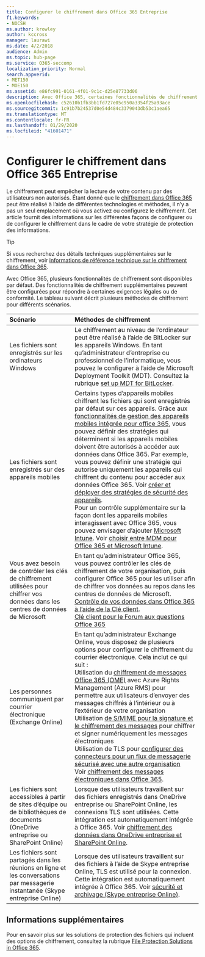 ```yaml
---
title: Configurer le chiffrement dans Office 365 Entreprise
f1.keywords:
- NOCSH
ms.author: krowley
author: kccross
manager: laurawi
ms.date: 4/2/2018
audience: Admin
ms.topic: hub-page
ms.service: O365-seccomp
localization_priority: Normal
search.appverid:
- MET150
- MOE150
ms.assetid: e86fc991-0161-4f01-9c1c-d25e87733d06
description: Avec Office 365, certaines fonctionnalités de chiffrement sont activées par défaut ; d’autres fonctionnalités peuvent être configurées pour répondre à certaines exigences légales ou de conformité.
ms.openlocfilehash: c52610b1fb3bb1fd727e05c950a3354f25a93ace
ms.sourcegitcommit: 1c91b7b24537d0e54d484c3379043db53c1aea65
ms.translationtype: MT
ms.contentlocale: fr-FR
ms.lasthandoff: 01/29/2020
ms.locfileid: "41601471"
---
```

# <a name="set-up-encryption-in-office-365-enterprise"></a>Configurer le chiffrement dans Office 365 Entreprise

Le chiffrement peut empêcher la lecture de votre contenu par des utilisateurs non autorisés. Étant donné que le [chiffrement dans Office 365](encryption.md) peut être réalisé à l’aide de différentes technologies et méthodes, il n’y a pas un seul emplacement où vous activez ou configurez le chiffrement. Cet article fournit des informations sur les différentes façons de configurer ou de configurer le chiffrement dans le cadre de votre stratégie de protection des informations.
  
> [!TIP]
> Si vous recherchez des détails techniques supplémentaires sur le chiffrement, voir [informations de référence technique sur le chiffrement dans Office 365](technical-reference-details-about-encryption.md).
  
Avec Office 365, plusieurs fonctionnalités de chiffrement sont disponibles par défaut. Des fonctionnalités de chiffrement supplémentaires peuvent être configurées pour répondre à certaines exigences légales ou de conformité. Le tableau suivant décrit plusieurs méthodes de chiffrement pour différents scénarios.
  
|**Scénario**|**Méthodes de chiffrement**|
|:-----|:-----|
|Les fichiers sont enregistrés sur les ordinateurs Windows  <br/> |Le chiffrement au niveau de l’ordinateur peut être réalisé à l’aide de BitLocker sur les appareils Windows. En tant qu’administrateur d’entreprise ou professionnel de l’informatique, vous pouvez le configurer à l’aide de Microsoft Deployment Toolkit (MDT). Consultez la rubrique [set up MDT for BitLocker](https://go.microsoft.com/fwlink/?linkid=849282).  <br/> |
|Les fichiers sont enregistrés sur des appareils mobiles  <br/> |Certains types d’appareils mobiles chiffrent les fichiers qui sont enregistrés par défaut sur ces appareils. Grâce aux [fonctionnalités de gestion des appareils mobiles intégrée pour office 365](https://support.office.com/article/a1da44e5-7475-4992-be91-9ccec25905b0), vous pouvez définir des stratégies qui déterminent si les appareils mobiles doivent être autorisés à accéder aux données dans Office 365. Par exemple, vous pouvez définir une stratégie qui autorise uniquement les appareils qui chiffrent du contenu pour accéder aux données Office 365. Voir [créer et déployer des stratégies de sécurité des appareils](https://support.office.com/article/d310f556-8bfb-497b-9bd7-fe3c36ea2fd6).  <br/> Pour un contrôle supplémentaire sur la façon dont les appareils mobiles interagissent avec Office 365, vous pouvez envisager d’ajouter [Microsoft Intune](https://aka.ms/qzln04). Voir [choisir entre MDM pour Office 365 et Microsoft Intune](https://support.office.com/article/c93d9ab9-efb2-4349-9b93-30c30562ee22).  <br/> |
|Vous avez besoin de contrôler les clés de chiffrement utilisées pour chiffrer vos données dans les centres de données de Microsoft  <br/> | En tant qu’administrateur Office 365, vous pouvez contrôler les clés de chiffrement de votre organisation, puis configurer Office 365 pour les utiliser afin de chiffrer vos données au repos dans les centres de données de Microsoft.  <br/> [Contrôle de vos données dans Office 365 à l’aide de la Clé client](controlling-your-data-using-customer-key.md). <br/> [Clé client pour le Forum aux questions Office 365](service-encryption-with-customer-key-faq.md) <br/> |
|Les personnes communiquent par courrier électronique (Exchange Online)  <br/> | En tant qu’administrateur Exchange Online, vous disposez de plusieurs options pour configurer le chiffrement du courrier électronique. Cela inclut ce qui suit :  <br/>  Utilisation du [chiffrement de messages Office 365 (OME)](set-up-new-message-encryption-capabilities.md) avec Azure Rights Management (Azure RMS) pour permettre aux utilisateurs d’envoyer des messages chiffrés à l’intérieur ou à l’extérieur de votre organisation  <br/>  Utilisation [de S/MIME pour la signature et le chiffrement des messages](https://aka.ms/c6dozg) pour chiffrer et signer numériquement les messages électroniques  <br/>  Utilisation de TLS pour [configurer des connecteurs pour un flux de messagerie sécurisé avec une autre organisation](https://aka.ms/hs809p) <br/>  Voir [chiffrement des messages électroniques dans Office 365](https://aka.ms/hic3f7).  <br/> |
|Les fichiers sont accessibles à partir de sites d’équipe ou de bibliothèques de documents (OneDrive entreprise ou SharePoint Online)  <br/> |Lorsque des utilisateurs travaillent sur des fichiers enregistrés dans OneDrive entreprise ou SharePoint Online, les connexions TLS sont utilisées. Cette intégration est automatiquement intégrée à Office 365. Voir [chiffrement des données dans OneDrive entreprise et SharePoint Online](https://go.microsoft.com/fwlink/?linkid=526379).  <br/> |
|Les fichiers sont partagés dans les réunions en ligne et les conversations par messagerie instantanée (Skype entreprise Online)  <br/> |Lorsque des utilisateurs travaillent sur des fichiers à l’aide de Skype entreprise Online, TLS est utilisé pour la connexion. Cette intégration est automatiquement intégrée à Office 365. Voir [sécurité et archivage (Skype entreprise Online)](https://aka.ms/nuq4ws).  <br/> |

## <a name="additional-information"></a>Informations supplémentaires

Pour en savoir plus sur les solutions de protection des fichiers qui incluent des options de chiffrement, consultez la rubrique [File Protection Solutions in Office 365](https://www.microsoft.com/download/details.aspx?id=55523).